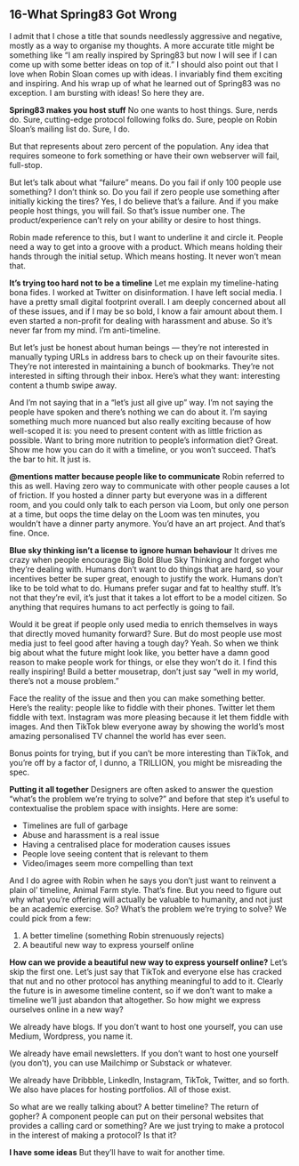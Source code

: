 ## 16-What Spring83 Got Wrong

I admit that I chose a title that sounds needlessly aggressive and negative, mostly as a way to organise my thoughts. A more accurate title might be something like “I am really inspired by Spring83 but now I will see if I can come up with some better ideas on top of it.” I should also point out that I love when Robin Sloan comes up with ideas. I invariably find them exciting and inspiring. And his wrap up of what he learned out of Spring83 was no exception. I am bursting with ideas! So here they are.

**Spring83 makes you host stuff**
No one wants to host things. Sure, nerds do. Sure, cutting-edge protocol following folks do. Sure, people on Robin Sloan’s mailing list do. Sure, I do.

But that represents about zero percent of the population. Any idea that requires someone to fork something or have their own webserver will fail, full-stop.

But let’s talk about what “failure” means. Do you fail if only 100 people use something? I don’t think so. Do you fail if zero people use something after initially kicking the tires? Yes, I do believe that’s a failure. And if you make people host things, you will fail. So that’s issue number one. The product/experience can’t rely on your ability or desire to host things.

Robin made reference to this, but I want to underline it and circle it. People need a way to get into a groove with a product. Which means holding their hands through the initial setup. Which means hosting. It never won’t mean that.

**It’s trying too hard not to be a timeline**
Let me explain my timeline-hating bona fides. I worked at Twitter on disinformation. I have left social media. I have a pretty small digital footprint overall. I am deeply concerned about all of these issues, and if I may be so bold, I know a fair amount about them. I even started a non-profit for dealing with harassment and abuse. So it’s never far from my mind. I’m anti-timeline.

But let’s just be honest about human beings — they’re not interested in manually typing URLs in address bars to check up on their favourite sites. They’re not interested in maintaining a bunch of bookmarks. They’re not interested in sifting through their inbox. Here’s what they want: interesting content a thumb swipe away.

And I’m not saying that in a “let’s just all give up” way. I’m not saying the people have spoken and there’s nothing we can do about it. I’m saying something much more nuanced but also really exciting because of how well-scoped it is: you need to present content with as little friction as possible. Want to bring more nutrition to people’s information diet? Great. Show me how you can do it with a timeline, or you won’t succeed. That’s the bar to hit. It just is.

**@mentions matter because people like to communicate**
Robin referred to this as well. Having zero way to communicate with other people causes a lot of friction. If you hosted a dinner party but everyone was in a different room, and you could only talk to each person via Loom, but only one person at a time, but oops the time delay on the Loom was ten minutes, you wouldn’t have a dinner party anymore. You’d have an art project. And that’s fine. Once.

**Blue sky thinking isn’t a license to ignore human behaviour**
It drives me crazy when people encourage Big Bold Blue Sky Thinking and forget who they’re dealing with. Humans don’t want to do things that are hard, so your incentives better be super great, enough to justify the work. Humans don’t like to be told what to do. Humans prefer sugar and fat to healthy stuff. It’s not that they’re evil, it’s just that it takes a lot effort to be a model citizen. So anything that requires humans to act perfectly is going to fail.

Would it be great if people only used media to enrich themselves in ways that directly moved humanity forward? Sure. But do most people use most media just to feel good after having a tough day? Yeah. So when we think big about what the future might look like, you better have a damn good reason to make people work for things, or else they won’t do it. I find this really inspiring! Build a better mousetrap, don’t just say “well in my world, there’s not a mouse problem.”

Face the reality of the issue and then you can make something better. Here’s the reality: people like to fiddle with their phones. Twitter let them fiddle with text. Instagram was more pleasing because it let them fiddle with images. And then TikTok blew everyone away by showing the world’s most amazing personalised TV channel the world has ever seen.

Bonus points for trying, but if you can’t be more interesting than TikTok, and you’re off by a factor of, I dunno, a TRILLION, you might be misreading the spec.

**Putting it all together**
Designers are often asked to answer the question “what’s the problem we’re trying to solve?” and before that step it’s useful to contextualise the problem space with insights. Here are some:

* Timelines are full of garbage
* Abuse and harassment is a real issue
* Having a centralised place for moderation causes issues
* People love seeing content that is relevant to them
* Video/images seem more compelling than text

And I do agree with Robin when he says you don’t just want to reinvent a plain ol’ timeline, Animal Farm style. That’s fine. But you need to figure out why what you’re offering will actually be valuable to humanity, and not just be an academic exercise. So? What’s the problem we’re trying to solve? We could pick from a few:  

1. A better timeline (something Robin strenuously rejects)
2. A beautiful new way to express yourself online

**How can we provide a beautiful new way to express yourself online?**
Let’s skip the first one. Let’s just say that TikTok and everyone else has cracked that nut and no other protocol has anything meaningful to add to it. Clearly the future is in awesome timeline content, so if we don’t want to make a timeline we’ll just abandon that altogether. So how might we express ourselves online in a new way?

We already have blogs. If you don’t want to host one yourself, you can use Medium, Wordpress, you name it.

We already have email newsletters. If you don’t want to host one yourself (you don’t), you can use Mailchimp or Substack or whatever.

We already have Dribbble, LinkedIn, Instagram, TikTok, Twitter, and so forth. We also have places for hosting portfolios. All of those exist.

So what are we really talking about? A better timeline? The return of gopher? A component people can put on their personal websites that provides a calling card or something? Are we just trying to make a protocol in the interest of making a protocol? Is that it?

**I have some ideas**
But they’ll have to wait for another time.






